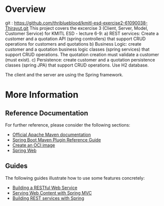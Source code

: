 # Overview
git : https://github.com/thriblueblood/kmitl-esd-exercise2-61090038-Thirayut.git
This project covers the excercise 3 (Client, Server, Model, Customer Service) for KMITL ESD - lecture 6-9:
a) REST services: Create a customer and a quotation API (spring controllers) that support CRUD operations for customers and quotations
b) Business Logic: create customer and a quotation business logic classes (spring services) that support CRUD operations. The quotation creation must validate a customer (must exist).
c) Persistence: create customer and a quotation persistence classes (spring JPA) that support CRUD operations. Use H2 database.

The client and the server are using the Spring framework.

# More Information

## Reference Documentation
For further reference, please consider the following sections:

* [Official Apache Maven documentation](https://maven.apache.org/guides/index.html)
* [Spring Boot Maven Plugin Reference Guide](https://docs.spring.io/spring-boot/docs/2.4.0-SNAPSHOT/maven-plugin/reference/html/)
* [Create an OCI image](https://docs.spring.io/spring-boot/docs/2.4.0-SNAPSHOT/maven-plugin/reference/html/#build-image)
* [Spring Web](https://docs.spring.io/spring-boot/docs/2.3.3.RELEASE/reference/htmlsingle/#boot-features-developing-web-applications)

## Guides
The following guides illustrate how to use some features concretely:

* [Building a RESTful Web Service](https://spring.io/guides/gs/rest-service/)
* [Serving Web Content with Spring MVC](https://spring.io/guides/gs/serving-web-content/)
* [Building REST services with Spring](https://spring.io/guides/tutorials/bookmarks/)


